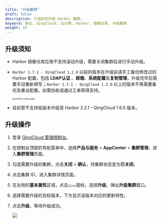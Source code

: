 ```yaml
---
title: "升级集群"
draft: false
description: 介绍如何升级 Harbor 集群。
keyword: 青云, QingCloud, 云计算, Harbor, 镜像仓库, 升级集群
weight: 15
---
```




## 升级须知

- Harbor 镜像仓库应用不支持滚动升级，需要关闭集群后进行手动升级。

- `Harbor 1.7.1 - QingCloud 1.2.0` 以前的版本在升级前请手工备份修改过的 Harbor 配置，包括 **LDAP认证** 、**邮箱**、**系统配置**及**复制管理**，升级完毕后需要手动重新填写；`Harbor 1.7.1 - QingCloud 1.2.0` 以上的版本不再需要备份及重设配置。如需协助请通过工单获得支持。

  <img src="/container/harbor/_images/man15_config_page.png" alt="man15_config_page" style="zoom:50%;" />

- 目前暂不支持低版本升级至 Harbor 2.2.1 - QingCloud 1.6.0 版本。

## 升级操作

1. 登录 [QingCloud 管理控制台](https://console.qingcloud.com/login)。

2. 在控制台顶部的导航菜单中，选择**产品与服务** > **AppCenter** > **集群管理**，进入**集群管理**页面。

3. 勾选需要升级的集群，点击**关闭** > **确认**，待集群状态变为**已关闭**。

4. 点击集群 ID，进入集群详情页面。

5. 在左侧的**基本属性**区域，点击<img src="/container/harbor/_images/man05_menu_icon.png" alt="icon" style="zoom:60%;" />图标，选择**升级**，弹出**升级集群**窗口。

6. 选择需要升级的目标版本，下方显示该版本对应的更新特性。

7. 点击**升级**，等待升级成功。

     ![](/container/harbor/_images/man15_upgrade.png)



